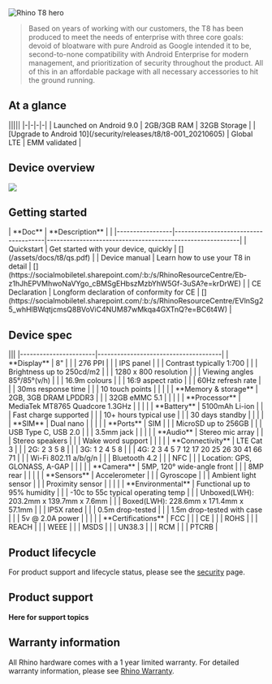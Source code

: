 <div class="device-grid">
  <div class="device-image">
    <img src="/assets/t8-1x.png" alt="Rhino T8 hero">
  </div>
  <div class="device-intro">
    <blockquote>
      Based on years of working with our customers, the T8 has been produced to meet the needs of enterprise with three core goals: devoid of bloatware with pure Android as Google intended it to be, second-to-none compatibility with Android Enterprise for modern management, and prioritization of security throughout the product. All of this in an affordable package with all necessary accessories to hit the ground running.
    </blockquote>
  </div>
</div>

## At a glance

<div id="support_table" class="table-headless table-spec" markdown="1">
|||||
|-|-|-|-|
| <i class="fab fa-android"></i> Launched on Android 9.0 | <i class="fas fa-memory"></i> 2GB/3GB RAM | <i class="fas fa-hdd"></i> 32GB Storage |
| <i class="fab fa-android"></i> [Upgrade to Android 10](/security/releases/t8/t8-001_20210605)  | <i class="fas fa-signal"></i> Global LTE | <i class="fas fa-badge-check"></i> EMM validated |
</div>

## Device overview

[![](/assets/t8_overview-1x.png)](/assets/t8_overview-1x.png)

## Getting started

<div id="support_table" markdown="1">
| **Doc**         | **Description**                      | <i class="fa fa-cloud"></i>                               |
|-----------------|--------------------------------------|-----------------------------------------------------------|
| Quickstart      | Get started with your device, quickly | [<i class="fas fa-download"></i>](/assets/docs/t8/qs.pdf) |
| Device manual   | Learn how to use your T8 in detail   | [<i class="fas fa-download"></i>](https://socialmobiletel.sharepoint.com/:b:/s/RhinoResourceCentre/Eb-z1hJhEPVMhwoNaVYgo_cBMSgEHbszMzbYhW5Gf-3uSA?e=krDrWE) |
| CE Declaration  | Longform declaration of conformity for CE | [<i class="fas fa-download"></i>](https://socialmobiletel.sharepoint.com/:b:/s/RhinoResourceCentre/EVlnSg25_whHlBWqtjcmsQ8BVoViC4NUM87wMkqa4GXTnQ?e=BC6t4W) |
</div>

## Device spec

<div id="support_table" class="table-headless table-spec" markdown="1">
|||
|-----------------------|--------------------------------------|
| **Display**           | 8"                                   |
|                       | 276 PPI                              |
|                       | IPS panel                            |
|                       | Contrast typically 1:700             |
|                       | Brightness up to 250cd/m2            |
|                       | 1280 x 800 resolution                |
|                       | Viewing angles 85°/85°(v/h)          |
|                       | 16.9m colours                        |
|                       | 16:9 aspect ratio                    |
|                       | 60Hz refresh rate                    |
|                       | 30ms response time                   |
|                       | 10 touch points                      |
|                       |                                      |
| **Memory & storage**  | 2GB, 3GB DRAM LPDDR3                 |
|                       | 32GB eMMC 5.1                        |
|                       |                                      |
| **Processor**         | MediaTek MT8765 Quadcore 1.3GHz      |
|                       |                                      |
| **Battery**           | 5100mAh Li-ion                       |
|                       | Fast charge supported                |
|                       | 10+ hours typical use                |
|                       | 30 days standby                      |
|                       |                                      |
| **SIM**               | Dual nano                            |
|                       |                                      |
| **Ports**             | SIM                                  |
|                       | MicroSD up to 256GB                  |
|                       | USB Type C, USB 2.0                  |
|                       | 3.5mm jack                           |
|                       |                                      |
| **Audio**             | Stereo mic array                     |
|                       | Stereo speakers                      |
|                       | Wake word support                    |
|                       |                                      |
| **Connectivity**      | LTE Cat 3                            |
|                       | 2G: 2 3 5 8                          |
|                       | 3G: 1 2 4 5 8                        |
|                       | 4G: 2 3 4 5 7 12 17 20 25 26 30 41 66 71 |
|                       | Wi-Fi 802.11 a/b/g/n                  |
|                       | Bluetooth 4.2                        |
|                       | NFC                                  |
|                       | Location: GPS, GLONASS, A-GAP        |
|                       |                                      |
| **Camera**            | 5MP, 120° wide-angle front           |
|                       | 8MP rear                             |
|                       |                                      |
| **Sensors**           | Accelerometer                        |
|                       | Gyroscope                            |
|                       | Ambient light sensor                 |
|                       | Proximity sensor                     |
|                       |                                      |
| **Environmental**     | Functional up to 95% humidity        |
|                       | -10c to 55c typical operating temp   |
|                       | Unboxed(LWH): 203.2mm x 139.7mm x 7.6mm   |
|                       | Boxed(LWH): 228.6mm x 171.4mm x 57.1mm    |
|                       | IP5X rated                           |
|                       | 0.5m drop-tested                     |
|                       | 1.5m drop-tested with case           |
|                       | 5v @ 2.0A power                      |
|                       |                                      |
| **Certifications**    | FCC                                  |
|                       | CE                                   |
|                       | ROHS                                 |
|                       | REACH                                |
|                       | WEEE                                 |
|                       | MSDS                                 |
|                       | UN38.3                               |
|                       | RCM                                  |
|                       | PTCRB                                |
</div>

## Product lifecycle

For product support and lifecycle status, please see the [security](/security) page.

## Product support

**Here for support topics**

## Warranty information

All Rhino hardware comes with a 1 year limited warranty. For detailed warranty information, please see [Rhino Warranty](/support/warranty).
